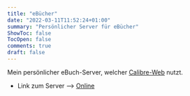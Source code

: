```yaml
---
title: "eBücher"
date: "2022-03-11T11:52:24+01:00"
summary: "Persönlicher Server für eBücher"
ShowToc: false
TocOpen: false
comments: true
draft: false
---
```


Mein persönlicher eBuch-Server, welcher [Calibre-Web](https://github.com/janeczku/calibre-web) nutzt.

+ Link zum Server --> [Online](https://book.mjindra.eu)
